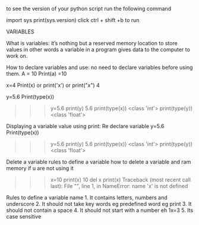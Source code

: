 to see the version of your python script run the following command

import sys
print(sys.version) 
 click ctrl + shift +b to run

 VARIABLES
 
 What is variables: it’s nothing but a reserved memory location to store values in other words a variable in a program gives data to the computer to work on.

How to declare variables and use: no need to declare variables before using them.
A = 10
Print(a)
=10

x=4
Print(x) or print('x') or print("x")
4

y=5.6
Print(type(x))

>>> y=5.6
>>> print(y)
5.6
>>> print(type(x))
<class 'int'>
>>> print(type(y))
<class 'float'>
>>>



Displaying a variable value using print:
Re declare variable
y=5.6
Print(type(x))

>>> y=5.6
>>> print(y)
5.6
>>> print(type(x))
<class 'int'>
>>> print(type(y))
<class 'float'>
>>>




Delete a variable rules to define a variable
 how to delete a variable and ram memory if u are not using it

>>> x=10
>>> print(x)
10
>>> del x
>>> print(x)
Traceback (most recent call last):
  File "<stdin>", line 1, in <module>
NameError: name 'x' is not defined
>>>

Rules to define a variable name
	1. It contains letters, numbers and underscore
	2. It should not take key words eg predefined word eg print
	3. It should not contain a space
	4. It should not start with a number eh 1x=3 
	5. Its case sensitive
